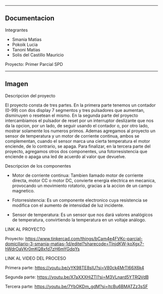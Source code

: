 ----------------------------
Documentacion
----------------------------

Integrantes

- Smania Matias
- Pokoik Lucia
- Tanoni Matias
- Solis del Castillo Mauricio

Proyecto: Primer Parcial SPD

----------------------------
Imagen
----------------------------

Descripcion del proyecto

El proyecto consta de tres partes. En la primera parte tenemos un contador (0-99) con dos display 7 segmentos
y tres pulsadores que aumentan, disminuyen o resetean el mismo. En la segunda parte del proyecto intercambiamos
el pulsador de reset por un interruptor deslizante que nos da la opcion, por un lado, de seguir usando el contador
o, por otro lado, mostrar solamente los numeros primos. Ademas agregamos al proyecto un sensor de temperatura y
un motor de corriente continua, ambos se complementan, cuando el sensor marca una cierta temperatura el motor enciende,
de lo contrario, se apaga. Para finalizar, en la tercera parte del proyecto, agregamos otros dos componentes, una 
fotorresistencia que enciende o apaga una led de acuerdo al valor que devuelve.

Descripcion de los componentes

- Motor de corriente continua: Tambien llamado motor de corriente directa, motor CC o motor DC, convierte
energia electrica en mecanica, provocando un movimiento rotatorio, gracias a la accion de un campo
magnetico.
  
- Fotorresistencia: Es un componente electronico cuya resistencia se modifica con el aumento de intensidad
de luz incidente.

- Sensor de temperatura: Es un sensor que nos dará valores analógicos de temperatura, convirtiendo 
la temperatura en un voltaje análogo.


LINK AL PROYECTO

Proyecto: https://www.tinkercad.com/things/bCam4e4FVKc-parcial-domiciliario-3-smania-matias-1d/editel?sharecode=TInjdKW-koXgx7-hWdrOaVKr0mKQ8xfd7zH6mYGdqYs

LINK AL VIDEO DEL PROCESO

Primera parte: https://youtu.be/yYK98TE8sIU?si=V80ck4MrTI66X6k4

Segunda parte: https://youtu.be/X7aXXXHiZTI?si=M3VLnard5YTRQVdB

Tercera parte: https://youtu.be/7YbOKDm_gdM?si=ItcBu6BMATZz3sSF


